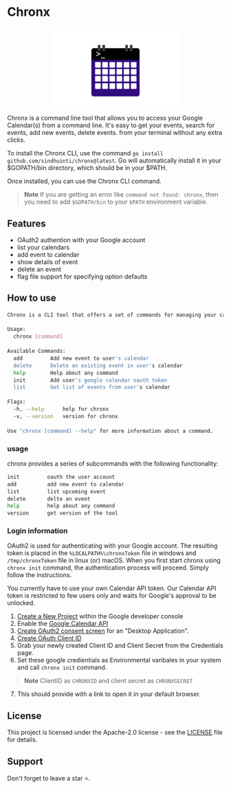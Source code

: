 # Chronx
<div align="center">
<img src="./logo.png" width="300px">
</div>

Chronx is a command line tool that allows you to access your Google Calendar(s) from a command line. It's easy to get your events, search for events, add new events, delete events. from your terminal without any extra clicks. 

To install the Chronx CLI, use the command `go install github.com/sindhuinti/chronx@latest`. Go will automatically install it in your $GOPATH/bin directory, which should be in your $PATH.

Once installed, you can use the Chronx CLI command.

> **Note** If you are getting an error like `command not found: chronx`, then you need to add `$GOPATH/bin` to your `$PATH` environment variable. 

## Features
- OAuth2 authention with your Google account
- list your calendars
- add event to calendar
- show details of event
- delete an event
- flag file support for specifying option defaults

## How to use

```bash
Chronx is a CLI tool that offers a set of commands for managing your calendar events with ease!

Usage:
  chronx [command]

Available Commands:
  add         Add new event to user's calendar
  delete      Delete an existing event in user's calendar
  help        Help about any command
  init        Add user's google calendar oauth token
  list        Get list of events from user's calendar

Flags:
  -h, --help      help for chronx
  -v, --version   version for chronx

Use "chronx [command] --help" for more information about a command.
```

### usage
chronx provides a series of subcommands with the following functionality:

```bash
init         oauth the user account
add          add new event to calendar
list         list upcoming event
delete       delte an event
help         help about any command
version      get version of the tool
```

### Login information

OAuth2 is used for authenticating with your Google account. The resulting token is placed in the `%LOCALPATH%\chronxToken` file in windows and `/tmp/chronxToken` file in linux (or) macOS. When you first start chronx using  `chronx init` command, the authentication process will proceed. Simply follow the instructions.

You currently have to use your own Calendar API token. Our Calendar API token is restricted to few users only and waits for Google's approval to be unlocked.

1. [Create a New Project](https://console.cloud.google.com/projectcreate) within the Google developer console
2. Enable the [Google Calendar API](https://console.cloud.google.com/apis/api/calendar-json.googleapis.com)
3. [Create OAuth2 consent screen](https://console.cloud.google.com/apis/credentials/consent/edit;newAppInternalUser=false) for an "Desktop Application".
4. [Create OAuth Client ID](https://console.cloud.google.com/apis/credentials/oauthclient)
5. Grab your newly created Client ID and Client Secret from the Credentials page.
6. Set these google credientials as Environmental varibales in your system and call `chronx init` command.
> **Note** ClientID as `CHRONXID` and client secret as `CHRONXSECRET`

7. This should provide with a link to open it in your default browser.

## License
This project is licensed under the Apache-2.0 license - see the [LICENSE](https://github.com/Sindhuinti/chronx/blob/main/LICENSE) file for details.

## Support

Don't forget to leave a star ⭐️.